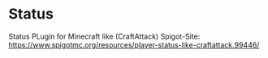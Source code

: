 # Status
Status PLugin for Minecraft like (CraftAttack)
Spigot-Site:
https://www.spigotmc.org/resources/player-status-like-craftattack.99446/
